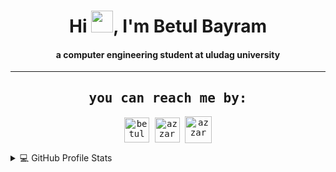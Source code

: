 <div align="center">
<h1 align="center">Hi <img align="bottom" width="35" src="https://www.svgrepo.com/show/434306/waving-hand-skin-1.svg">, I'm Betul Bayram</h1>
<h4 align="center">a computer engineering student at uludag university</h4>
</div>

-----

<div>
  <samp>
    <h2 align="center">you can reach me by:</h2>
    <p align="center">
      <a href="https://www.linkedin.com/in/betulbayram/" target="blank"><img    align="center"
         src="https://cdn.jsdelivr.net/gh/devicons/devicon/icons/linkedin/linkedin-original.svg"
         alt="betul" height="40"/></a>
      <a href="mailto:bbetul760gmail.com" target="blank"><img align="center"
         src="https://www.svgrepo.com/show/452213/gmail.svg"
         alt="azzar" height="40"/></a>
      <a href="https://instagram.com/betulbayyram" target="blank"><img      align="center"
         src="https://www.svgrepo.com/show/452229/instagram-1.svg"
         alt="azzar" height="43"/></a>

  </samp>
</div>

<details> 
  <summary>💻 GitHub Profile Stats</summary>
  <div>
  <samp>
    <h2 align="center"> Github stats </h2>
      <br/>
    <details open>
  <summary><h3>Languages</h3></summary>
            <p align="center">
        <a href="https://github.com/betulbayram/">
          <img src="https://github-readme-stats.vercel.app/api/top-langs/?username=betulbayram&langs_count=6&theme=gruvbox&layout=compact&hide_border=true"
          alt="betulbayram :: overall Top Langs " /></a>
      </p>
        <p align="center">
          <a href="https://github.com/betulbayram/">
          <img width="45%" src="https://github-profile-summary-cards.vercel.app/api/cards/repos-per-language?username=betulbayram&theme=gruvbox&layout=compact&hide_border=true"
          alt="betulbayram :: Top Langs by repo" />
          <img width="45%" src="https://github-profile-summary-cards.vercel.app/api/cards/most-commit-language?username=betulbayram&theme=gruvbox&layout=compact&hide_border=true"
          alt="betulbayram :: Top Langs by commit" />
          </a>
        </p>
</details>
    <details open>
  <summary><h3>stasistic</h3></summary>
        <p align="center">
          <a href="https://github.com/betulbayram/">
          <img width="49.5%" src="https://github-readme-stats.vercel.app/api?username=betulbayram&show_icons=true&theme=gruvbox&hide_border=true" />
          <img width="49.5%" src="https://github-readme-streak-stats.herokuapp.com/?user=betulbayram&theme=gruvbox&hide_border=true" />
          </a>
       </p>
     <br>
     </samp>
  </div>    
</details>

